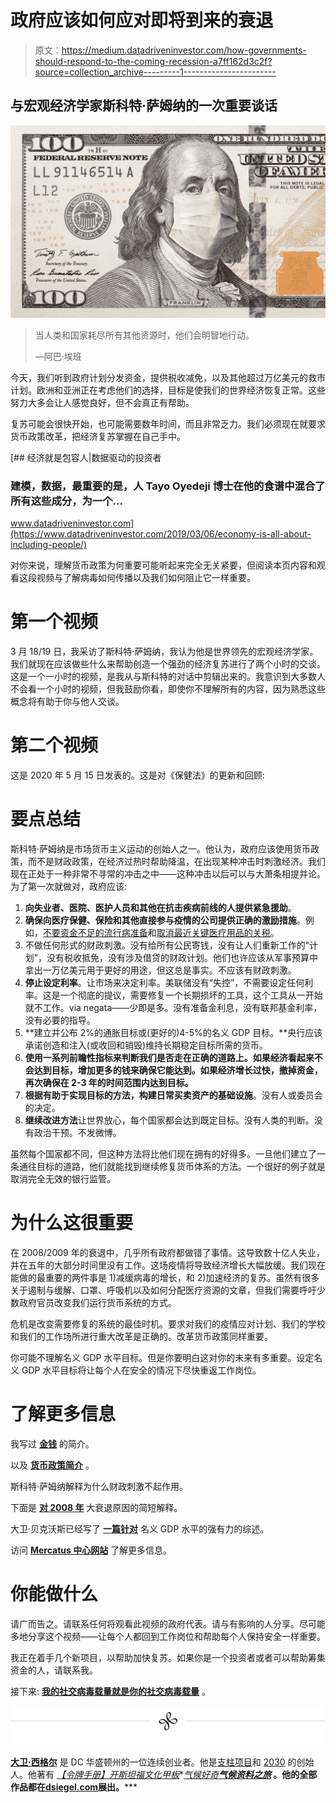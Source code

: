 # 政府应该如何应对即将到来的衰退

> 原文：<https://medium.datadriveninvestor.com/how-governments-should-respond-to-the-coming-recession-a7ff162d3c2f?source=collection_archive---------1----------------------->

## 与宏观经济学家斯科特·萨姆纳的一次重要谈话

![](img/3603e1947800ffc3973da5e8c4e7ad61.png)

> 当人类和国家耗尽所有其他资源时，他们会明智地行动。
> 
> —阿巴·埃班

今天，我们听到政府计划分发资金，提供税收减免，以及其他超过万亿美元的救市计划。欧洲和亚洲正在考虑他们的选择，目标是使我们的世界经济恢复正常。这些努力大多会让人感觉良好，但不会真正有帮助。

复苏可能会很快开始，也可能需要数年时间，而且非常乏力。我们必须现在就要求货币政策改革，把经济复苏掌握在自己手中。

[](https://www.datadriveninvestor.com/2019/03/06/economy-is-all-about-including-people/) [## 经济就是包容人|数据驱动的投资者

### 建模，数据，最重要的是，人 Tayo Oyedeji 博士在他的食谱中混合了所有这些成分，为一个…

www.datadriveninvestor.com](https://www.datadriveninvestor.com/2019/03/06/economy-is-all-about-including-people/) 

对你来说，理解货币政策为何重要可能听起来完全无关紧要，但阅读本页内容和观看这段视频与了解病毒如何传播以及我们如何阻止它一样重要。

# 第一个视频

3 月 18/19 日，我采访了斯科特·萨姆纳，我认为他是世界领先的宏观经济学家。我们就现在应该做些什么来帮助创造一个强劲的经济复苏进行了两个小时的交谈。这是一个一小时的视频，是我从与斯科特的对话中剪辑出来的。我意识到大多数人不会看一个小时的视频，但我鼓励你看，即使你不理解所有的内容，因为熟悉这些概念将有助于你与他人交谈。

# 第二个视频

这是 2020 年 5 月 15 日发表的。这是对《保健法》的更新和回顾:

# 要点总结

斯科特·萨姆纳是市场货币主义运动的创始人之一。他认为，政府应该使用货币政策，而不是财政政策，在经济过热时帮助降温，在出现某种冲击时刺激经济。我们现在正处于一种非常不寻常的冲击之中——这种冲击以后可以与大萧条相提并论。为了第一次就做对，政府应该:

1.  **向失业者、医院、医护人员和其他在抗击疾病前线的人提供紧急援助**。
2.  **确保向医疗保健、保险和其他直接参与疫情的公司提供正确的激励措施**。例如，[不要资金不足的流行病准备](https://www.vox.com/policy-and-politics/2020/3/14/21177509/coronavirus-trump-covid-19-pandemic-response)和[取消最近关键医疗用品的关税](https://www.piie.com/blogs/trade-and-investment-policy-watch/trumps-trade-policy-hampering-us-fight-against-covid-19)。
3.  不做任何形式的财政刺激。没有给所有公民寄钱，没有让人们重新工作的“计划”，没有税收抵免，没有涉及借贷的财政计划。他们也许应该从军事预算中拿出一万亿美元用于更好的用途，但这总是事实。不应该有财政刺激。
4.  **停止设定利率**。让市场来决定利率。美联储没有“失控”，不需要设定任何利率。这是一个彻底的提议，需要修复一个长期损坏的工具，这个工具从一开始就不工作。via negata——少即是多。没有准备金利息，没有联邦基金利率，没有必要的指导。
5.  **建立并公布 2%的通胀目标或(更好的)4-5%的名义 GDP 目标。**央行应该承诺创造和注入(或收回和销毁)维持长期稳定目标所需的货币。
6.  **使用一系列前瞻性指标来判断我们是否走在正确的道路上。如果经济看起来不会达到目标，增加更多的钱来确保它能达到。如果经济增长过快，撤掉资金，再次确保在 2-3 年的时间范围内达到目标。**
7.  **根据有助于实现目标的方法，构建日常买卖资产的基础设施**。没有人或委员会的决定。
8.  **继续改进方法**让世界放心，每个国家都会达到既定目标。没有人类的判断。没有政治干预。不发微博。

虽然每个国家都不同，但这种方法将比他们现在拥有的好得多。一旦他们建立了一条通往目标的道路，他们就能找到继续修复货币体系的方法。一个很好的例子就是取消完全无效的银行监管。

# 为什么这很重要

在 2008/2009 年的衰退中，几乎所有政府都做错了事情。这导致数十亿人失业，并在五年的大部分时间里没有工作。这场疫情将导致经济增长大幅放缓。我们现在能做的最重要的两件事是 1)减缓病毒的增长，和 2)加速经济的复苏。虽然有很多关于遏制与缓解、口罩、呼吸机以及如何分配医疗资源的文章，但我们需要呼吁少数政府官员改变我们运行货币系统的方式。

危机是改变需要修复的系统的最佳时机。要求对我们的疫情应对计划、我们的学校和我们的工作场所进行重大改革是正确的。改革货币政策同样重要。

你可能不理解名义 GDP 水平目标。但是你要明白这对你的未来有多重要。设定名义 GDP 水平目标将让每个人在安全的情况下尽快重返工作岗位。

# 了解更多信息

我写过 [**金钱**](https://medium.com/@pullnews/a-short-primer-on-money-233e8c3d6987) 的简介。

以及 [**货币政策简介**](https://medium.com/@pullnews/an-open-letter-to-the-federal-reserve-78cf9a6e5339) 。

斯科特·萨姆纳解释为什么财政刺激不起作用。

下面是 [**对 2008 年**](https://medium.com/@pullnews/understanding-the-great-financial-crisis-61bb9e1ace9b) 大衰退原因的简短解释。

大卫·贝克沃斯已经写了 [**一篇针对**](https://www.mercatus.org/system/files/beckworth-ngdp-targeting-mercatus-special-study-v1.pdf) 名义 GDP 水平的强有力的综述。

访问 [**Mercatus 中心网站**](http://www.mercatus.org) 了解更多信息。

# 你能做什么

请广而告之。请联系任何将观看此视频的政府代表。请与有影响的人分享。尽可能多地分享这个视频——让每个人都回到工作岗位和帮助每个人保持安全一样重要。

我正在着手几个新项目，以帮助加快复苏。如果你是一个投资者或者可以帮助筹集资金的人，请联系我。

接下来: [**我的社交病毒载量就是你的社交病毒载量**](https://medium.com/@pullnews/my-socioviral-load-is-your-socioviral-load-1dcf3da536b1) 。

![](img/054d18855daddb7b149f78807175bbd5.png)

[**大卫·西格尔**](http://dsiegel.com/) 是 DC 华盛顿州的一位连续创业者。他是[支柱项目](http://pillarproject.io/)和 [2030](http://2030.io/) 的创始人。他著有 [*【令牌手册】*](http://thetokenhandbook.com/)*[*开斯坦福*](http://www.openstanford.com/)*[*文化甲板*](http://theculturedeck.com/)*[*气候好奇*](http://climatecurious.com/)**[*气候资料之旅*](https://www.youtube.com/watch?v=bJWnMA3-sQs) 。他的全部作品都在[**dsiegel.com**](http://www.dsiegel.com/)展出。*****